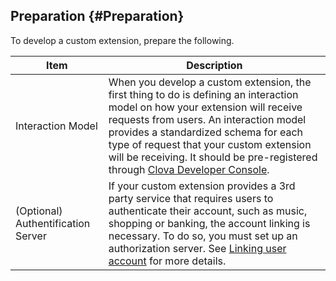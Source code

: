## Preparation {#Preparation}
To develop a custom extension, prepare the following.

| Item         | Description                            |
|-------------|--------------------------------|
| Interaction Model | When you develop a custom extension, the first thing to do is defining an interaction model on how your extension will receive requests from users. An interaction model provides a standardized schema for each type of request that your custom extension will be receiving. It should be pre-registered through [Clova Developer Console](/DevConsole/ClovaDevConsole_Overview.md). |
| (Optional) Authentification Server | If your custom extension provides a 3rd party service that requires users to authenticate their account, such as music, shopping or banking, the account linking is necessary. To do so, you must set up an authorization server. See [Linking user account](/CEK/Guides/Link_User_Account.md) for more details. |
